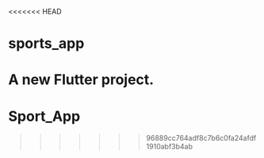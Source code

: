 <<<<<<< HEAD
# sports_app

A new Flutter project.
=======
# Sport_App
>>>>>>> 96889cc764adf8c7b6c0fa24afdf1910abf3b4ab
